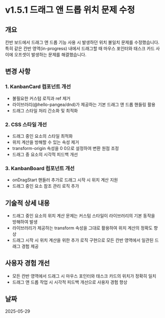 # v1.5.1 드래그 앤 드롭 위치 문제 수정

## 개요
칸반 보드에서 드래그 앤 드롭 기능 사용 시 발생하던 위치 불일치 문제를 수정했습니다. 특히 같은 칸반 영역(in-progress) 내에서 드래그할 때 마우스 포인터와 태스크 카드 사이에 오프셋이 발생하는 문제를 해결했습니다.

## 변경 사항

### 1. KanbanCard 컴포넌트 개선
- 불필요한 커스텀 로직과 ref 제거
- 라이브러리(@hello-pangea/dnd)가 제공하는 기본 드래그 앤 드롭 핸들링 활용
- 드래그 스타일 처리 간소화 및 최적화

### 2. CSS 스타일 개선
- 드래그 중인 요소의 스타일 최적화
- 위치 계산을 방해할 수 있는 속성 제거
- transform-origin 속성을 0 0으로 설정하여 변환 원점 조정
- 드래그 중 요소의 시각적 피드백 개선

### 3. KanbanBoard 컴포넌트 개선
- onDragStart 핸들러 추가로 드래그 시작 시 위치 계산 지원
- 드래그 중인 요소 참조 관리 로직 추가

## 기술적 상세 내용
- 드래그 중인 요소의 위치 계산 문제는 커스텀 스타일이 라이브러리의 기본 동작을 방해하여 발생
- 라이브러리가 제공하는 transform 속성을 그대로 활용하여 위치 계산의 정확도 향상
- 드래그 시작 시 위치 계산을 위한 추가 로직 구현으로 모든 칸반 영역에서 일관된 드래그 경험 제공

## 사용자 경험 개선
- 모든 칸반 영역에서 드래그 시 마우스 포인터와 태스크 카드의 위치가 정확히 일치
- 드래그 앤 드롭 작업 시 시각적 피드백 개선으로 사용자 경험 향상

## 날짜
2025-05-29
